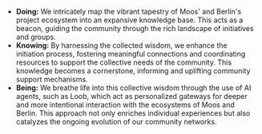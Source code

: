 
- **Doing:** We intricately map the vibrant tapestry of Moos' and Berlin's project ecosystem into an expansive knowledge base. This acts as a beacon, guiding the community through the rich landscape of initiatives and groups.
- **Knowing:** By harnessing the collected wisdom, we enhance the initiation process, fostering meaningful connections and coordinating resources to support the collective needs of the community. This knowledge becomes a cornerstone, informing and uplifting community support mechanisms.
- **Being:** We breathe life into this collective wisdom through the use of AI agents, such as Loob, which act as personalized gateways for deeper and more intentional interaction with the ecosystems of Moos and Berlin. This approach not only enriches individual experiences but also catalyzes the ongoing evolution of our community networks.